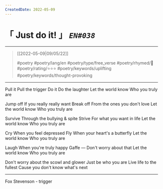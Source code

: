 ```yaml
---
CreatedDate: 2022-05-09
---
```

# &#12300; Just do it! &#12301; *`EN#038`*

---

> [[2022-05-09|09/05/22]]
> 
> #poetry 
> #poetry/lang/en 
> #poetry/type/free_verse 
> #poetry/rhymed/🔴 
> #poetry/rating/⭐⭐⭐ 
> #poetry/keywords/uplifting #poetry/keywords/thought-provoking 

---

   Pull it
Pull the trigger
   Do it
Do the laughter
Let the world know
Who you truly are

   Jump off
If you really really want
   Break off
From the ones you don't love
Let the world know
   Who you truly are

   Survive
Through the bullying & spite
   Strive
For what you want in life
Let the world know
Who you truly are

   Cry
When you feel depressed
   Fly
When your heart's a butterfly
Let the world know
Who you truly are

   Laugh
When you're truly happy
   Gaffe —
Don't worry about that
Let the world know
Who you truly are


Don't worry about the scowl and glower
Just be who you are
Live life to the fullest
Cause you don't know what's next

---

Fox Stevenson - trigger